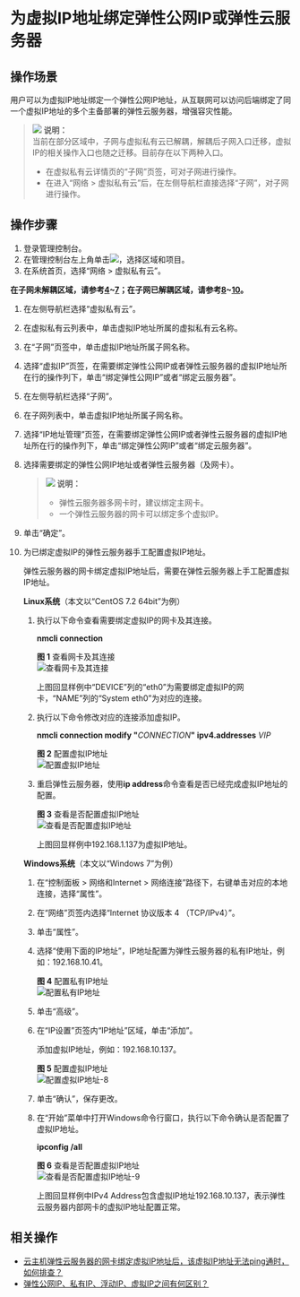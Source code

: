 # 为虚拟IP地址绑定弹性公网IP或弹性云服务器<a name="zh-cn_topic_0067802474"></a>

## 操作场景<a name="section20365067202535"></a>

用户可以为虚拟IP地址绑定一个弹性公网IP地址，从互联网可以访问后端绑定了同一个虚拟IP地址的多个主备部署的弹性云服务器，增强容灾性能。

>![](public_sys-resources/icon-note.gif) **说明：**   
>当前在部分区域中，子网与虚拟私有云已解耦，解耦后子网入口迁移，虚拟IP的相关操作入口也随之迁移。目前存在以下两种入口。  
>-   在虚拟私有云详情页的“子网”页签，可对子网进行操作。  
>-   在进入“网络 \> 虚拟私有云”后，在左侧导航栏直接选择“子网”，对子网进行操作。  

## 操作步骤<a name="section1458836202535"></a>

1.  登录管理控制台。
2.  在管理控制台左上角单击![](figures/icon-region.png)，选择区域和项目。
3.  在系统首页，选择“网络 \> 虚拟私有云”。

**在子网未解耦区域，请参考[4](#li51965100620)\~[7](#li898621212114)；在子网已解耦区域，请参考[8](#li1619691013611)\~[10](#li111968101363)。**

1.  <a name="li51965100620"></a>在左侧导航栏选择“虚拟私有云”。
2.  在虚拟私有云列表中，单击虚拟IP地址所属的虚拟私有云名称。
3.  在“子网”页签中，单击虚拟IP地址所属子网名称。
4.  <a name="li898621212114"></a>选择“虚拟IP”页签，在需要绑定弹性公网IP或者弹性云服务器的虚拟IP地址所在行的操作列下，单击“绑定弹性公网IP”或者“绑定云服务器”。
5.  <a name="li1619691013611"></a>在左侧导航栏选择“子网”。
6.  在子网列表中，单击虚拟IP地址所属子网名称。
7.  <a name="li111968101363"></a>选择“IP地址管理”页签，在需要绑定弹性公网IP或者弹性云服务器的虚拟IP地址所在行的操作列下，单击“绑定弹性公网IP”或者“绑定云服务器”。
8.  选择需要绑定的弹性公网IP地址或者弹性云服务器（及网卡）。

    >![](public_sys-resources/icon-note.gif) **说明：**   
    >-   弹性云服务器多网卡时，建议绑定主网卡。  
    >-   一个弹性云服务器的网卡可以绑定多个虚拟IP。  

9.  单击“确定”。

1.  为已绑定虚拟IP的弹性云服务器手工配置虚拟IP地址。

    弹性云服务器的网卡绑定虚拟IP地址后，需要在弹性云服务器上手工配置虚拟IP地址。

    **Linux系统**（本文以“CentOS 7.2 64bit”为例）

    1.  执行以下命令查看需要绑定虚拟IP的网卡及其连接。

        **nmcli connection**

        **图 1**  查看网卡及其连接<a name="fig16191125541113"></a>  
        ![](figures/查看网卡及其连接.png "查看网卡及其连接")

        上图回显样例中“DEVICE”列的“eth0”为需要绑定虚拟IP的网卡，“NAME”列的“System eth0”为对应的连接。

    2.  执行以下命令修改对应的连接添加虚拟IP。

        **nmcli connection modify "**_CONNECTION_**" ipv4.addresses** _VIP_

        **图 2**  配置虚拟IP地址<a name="fig6121624141217"></a>  
        ![](figures/配置虚拟IP地址.png "配置虚拟IP地址")

    3.  重启弹性云服务器，使用**ip address**命令查看是否已经完成虚拟IP地址的配置。

        **图 3**  查看是否配置虚拟IP地址<a name="fig209905810139"></a>  
        ![](figures/查看是否配置虚拟IP地址.png "查看是否配置虚拟IP地址")

        上图回显样例中192.168.1.137为虚拟IP地址。

    **Windows系统**（本文以“Windows 7”为例）

    1.  在“控制面板 \> 网络和Internet \> 网络连接”路径下，右键单击对应的本地连接，选择“属性”。
    2.  在“网络”页签内选择“Internet 协议版本 4 （TCP/IPv4）”。
    3.  单击“属性”。
    4.  选择“使用下面的IP地址”，IP地址配置为弹性云服务器的私有IP地址，例如：192.168.10.41。

        **图 4**  配置私有IP地址<a name="fig1228662717417"></a>  
        ![](figures/配置私有IP地址.png "配置私有IP地址")

    5.  单击“高级”。
    6.  在“IP设置”页签内“IP地址”区域，单击“添加”。

        添加虚拟IP地址，例如：192.168.10.137。

        **图 5**  配置虚拟IP地址<a name="fig528642717417"></a>  
        ![](figures/配置虚拟IP地址-8.png "配置虚拟IP地址-8")

    7.  单击“确认”，保存更改。
    8.  在“开始”菜单中打开Windows命令行窗口，执行以下命令确认是否配置了虚拟IP地址。

        **ipconfig /all**

        **图 6**  查看是否配置虚拟IP地址<a name="fig82858271140"></a>  
        ![](figures/查看是否配置虚拟IP地址-9.png "查看是否配置虚拟IP地址-9")

        上图回显样例中IPv4 Address包含虚拟IP地址192.168.10.137，表示弹性云服务器内部网卡的虚拟IP地址配置正常。



## 相关操作<a name="section328714301417"></a>

-   [云主机弹性云服务器的网卡绑定虚拟IP地址后，该虚拟IP地址无法ping通时，如何排查？](https://support.huaweicloud.com/vpc_faq/vpc_faq_0083.html)
-   [弹性公网IP、私有IP、浮动IP、虚拟IP之间有何区别？](https://support.huaweicloud.com/vpc_faq/faq_eip_0003.html)

